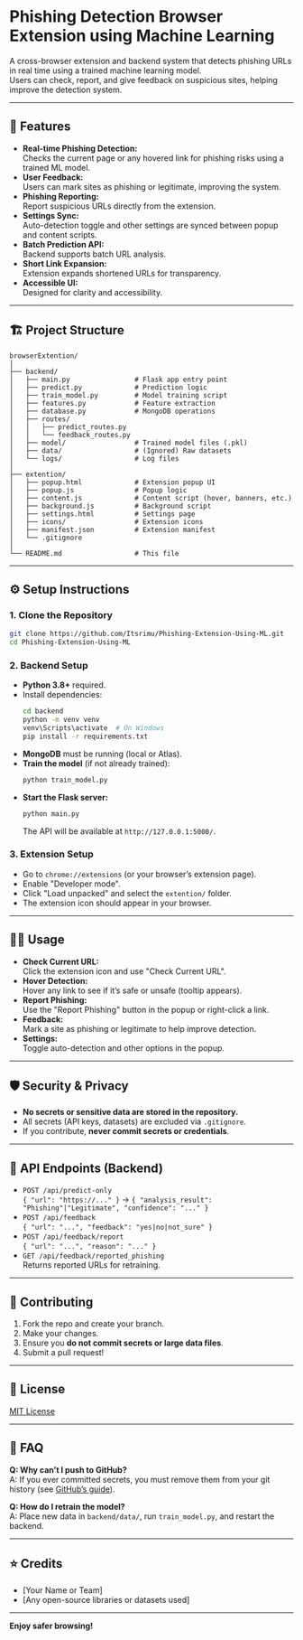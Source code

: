 # Phishing Detection Browser Extension using Machine Learning

A cross-browser extension and backend system that detects phishing URLs in real time using a trained machine learning model.  
Users can check, report, and give feedback on suspicious sites, helping improve the detection system.

---

## 🚀 Features

- **Real-time Phishing Detection:**  
  Checks the current page or any hovered link for phishing risks using a trained ML model.
- **User Feedback:**  
  Users can mark sites as phishing or legitimate, improving the system.
- **Phishing Reporting:**  
  Report suspicious URLs directly from the extension.
- **Settings Sync:**  
  Auto-detection toggle and other settings are synced between popup and content scripts.
- **Batch Prediction API:**  
  Backend supports batch URL analysis.
- **Short Link Expansion:**  
  Extension expands shortened URLs for transparency.
- **Accessible UI:**  
  Designed for clarity and accessibility.

---

## 🏗️ Project Structure

```
browserExtention/
│
├── backend/
│   ├── main.py                # Flask app entry point
│   ├── predict.py             # Prediction logic
│   ├── train_model.py         # Model training script
│   ├── features.py            # Feature extraction
│   ├── database.py            # MongoDB operations
│   ├── routes/
│   │   ├── predict_routes.py
│   │   └── feedback_routes.py
│   ├── model/                 # Trained model files (.pkl)
│   ├── data/                  # (Ignored) Raw datasets
│   └── logs/                  # Log files
│
├── extention/
│   ├── popup.html             # Extension popup UI
│   ├── popup.js               # Popup logic
│   ├── content.js             # Content script (hover, banners, etc.)
│   ├── background.js          # Background script
│   ├── settings.html          # Settings page
│   ├── icons/                 # Extension icons
│   ├── manifest.json          # Extension manifest
│   └── .gitignore
│
└── README.md                  # This file
```

---

## ⚙️ Setup Instructions

### 1. **Clone the Repository**

```sh
git clone https://github.com/Itsrimu/Phishing-Extension-Using-ML.git
cd Phishing-Extension-Using-ML
```

### 2. **Backend Setup**

- **Python 3.8+** required.
- Install dependencies:
  ```sh
  cd backend
  python -m venv venv
  venv\Scripts\activate  # On Windows
  pip install -r requirements.txt
  ```
- **MongoDB** must be running (local or Atlas).
- **Train the model** (if not already trained):
  ```sh
  python train_model.py
  ```
- **Start the Flask server:**
  ```sh
  python main.py
  ```
  The API will be available at `http://127.0.0.1:5000/`.

### 3. **Extension Setup**

- Go to `chrome://extensions` (or your browser’s extension page).
- Enable "Developer mode".
- Click "Load unpacked" and select the `extention/` folder.
- The extension icon should appear in your browser.

---

## 🧑‍💻 Usage

- **Check Current URL:**  
  Click the extension icon and use "Check Current URL".
- **Hover Detection:**  
  Hover any link to see if it’s safe or unsafe (tooltip appears).
- **Report Phishing:**  
  Use the "Report Phishing" button in the popup or right-click a link.
- **Feedback:**  
  Mark a site as phishing or legitimate to help improve detection.
- **Settings:**  
  Toggle auto-detection and other options in the popup.

---

## 🛡️ Security & Privacy

- **No secrets or sensitive data are stored in the repository.**
- All secrets (API keys, datasets) are excluded via `.gitignore`.
- If you contribute, **never commit secrets or credentials**.

---

## 📝 API Endpoints (Backend)

- `POST /api/predict-only`  
  `{ "url": "https://..." }` → `{ "analysis_result": "Phishing"|"Legitimate", "confidence": "..." }`
- `POST /api/feedback`  
  `{ "url": "...", "feedback": "yes|no|not_sure" }`
- `POST /api/feedback/report`  
  `{ "url": "...", "reason": "..." }`
- `GET /api/feedback/reported_phishing`  
  Returns reported URLs for retraining.

---

## 🧩 Contributing

1. Fork the repo and create your branch.
2. Make your changes.
3. Ensure you **do not commit secrets or large data files**.
4. Submit a pull request!

---

## 📄 License

[MIT License](LICENSE)

---

## 🙋 FAQ

**Q: Why can’t I push to GitHub?**  
A: If you ever committed secrets, you must remove them from your git history (see [GitHub’s guide](https://docs.github.com/en/authentication/keeping-your-account-and-data-secure/removing-sensitive-data-from-a-repository)).

**Q: How do I retrain the model?**  
A: Place new data in `backend/data/`, run `train_model.py`, and restart the backend.

---

## ⭐ Credits

- [Your Name or Team]
- [Any open-source libraries or datasets used]

---

**Enjoy safer browsing!**
